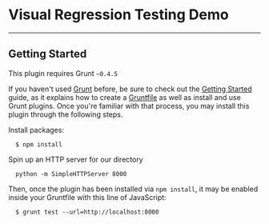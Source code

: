 # Visual Regression Testing Demo

----

## Getting Started
This plugin requires Grunt `~0.4.5`

If you haven't used [Grunt](http://gruntjs.com/) before, be sure to check out the [Getting Started](http://gruntjs.com/getting-started) guide, as it explains how to create a [Gruntfile](http://gruntjs.com/sample-gruntfile) as well as install and use Grunt plugins. Once you're familiar with that process, you may install this plugin through the following steps.

Install packages:

```
  $ npm install
```

Spin up an HTTP server for our directory

```
  python -m SimpleHTTPServer 8000
```

Then, once the plugin has been installed via `npm install`, it may be enabled inside your Gruntfile with this line of JavaScript:

```
  $ grunt test --url=http://localhost:8000
```